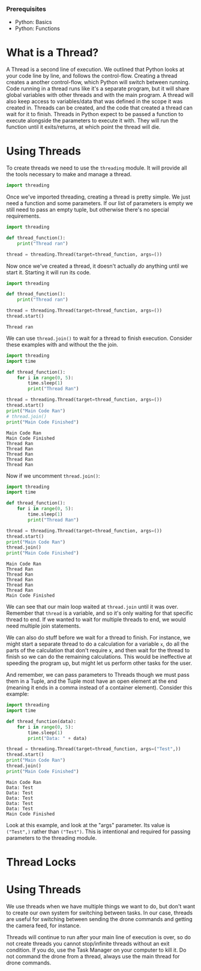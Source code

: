 ### Prerequisites
 - Python: Basics
 - Python: Functions

# What is a Thread?
A Thread is a second line of execution. We outlined that Python looks at your code line by line, and follows the control-flow. Creating a thread creates a another control-flow, which Python will switch between running. Code running in a thread runs like it's a separate program, but it will share global variables with other threads and with the main program. A thread will also keep access to variables/data that was defined in the scope it was created in. Threads can be created, and the code that created a thread can wait for it to finish. Threads in Python expect to be passed a function to execute alongside the parameters to execute it with. They will run the function until it exits/returns, at which point the thread will die. 

# Using Threads
To create threads we need to use the ```threading``` module. It will provide all the tools necessary to make and manage a thread. 

```Python
import threading
```

Once we've imported threading, creating a thread is pretty simple. We just need a function and some parameters. If our list of parameters is empty we still need to pass an empty tuple, but otherwise there's no special requirements. 

```Python
import threading

def thread_function():
    print("Thread ran")

thread = threading.Thread(target=thread_function, args=())
```

Now once we've created a thread, it doesn't actually *do* anything until we start it. Starting it will run its code. 

```Python
import threading

def thread_function():
    print("Thread ran")

thread = threading.Thread(target=thread_function, args=())
thread.start()
```
```text
Thread ran
```

We can use ```thread.join()``` to wait for a thread to finish execution. Consider these examples with and without the the join. 

```Python
import threading
import time

def thread_function():
    for i in range(0, 5):
        time.sleep(1)
        print("Thread Ran")

thread = threading.Thread(target=thread_function, args=())
thread.start()
print("Main Code Ran")
# thread.join()
print("Main Code Finished")
```
```text
Main Code Ran
Main Code Finished
Thread Ran
Thread Ran
Thread Ran
Thread Ran
Thread Ran
```

Now if we uncomment ```thread.join()```:
```Python
import threading
import time

def thread_function():
    for i in range(0, 5):
        time.sleep(1)
        print("Thread Ran")

thread = threading.Thread(target=thread_function, args=())
thread.start()
print("Main Code Ran")
thread.join()
print("Main Code Finished")
```
```text
Main Code Ran
Thread Ran
Thread Ran
Thread Ran
Thread Ran
Thread Ran
Main Code Finished
```

We can see that our main loop waited at ```thread.join``` until it was over. Remember that ```thread``` is a variable, and so it's only waiting for that specific thread to end. If we wanted to wait for multiple threads to end, we would need multiple join statements. 

We can also do stuff before we wait for a thread to finish. For instance, we might start a separate thread to do a calculation for a variable ```x```, do all the parts of the calculation that don't require x, and then wait for the thread to finish so we can do the remaining calculations. This would be ineffective at speeding the program up, but might let us perform other tasks for the user. 

And remember, we can pass parameters to Threads though we must pass them in a Tuple, and the Tuple most have an open element at the end (meaning it ends in a comma instead of a container element). Consider this example:

```Python
import threading
import time

def thread_function(data):
    for i in range(0, 5):
        time.sleep(1)
        print("Data: " + data)

thread = threading.Thread(target=thread_function, args=("Test",))
thread.start()
print("Main Code Ran")
thread.join()
print("Main Code Finished")
```
```text
Main Code Ran
Data: Test
Data: Test
Data: Test
Data: Test
Data: Test
Main Code Finished
```

Look at this example, and look at the "args" parameter. Its value is ```("Test",)``` rather than ```("Test")```. This is intentional and required for passing parameters to the threading module.

# Thread Locks


# Using Threads
We use threads when we have multiple things we want to do, but don't want to create our own system for switching between tasks. In our case, threads are useful for switching between sending the drone commands and getting the camera feed, for instance. 

Threads will continue to run after your main line of execution is over, so do not create threads you cannot stop/infinite threads without an exit condition. If you do, use the Task Manager on your computer to kill it. Do not command the drone from a thread, always use the main thread for drone commands. 
